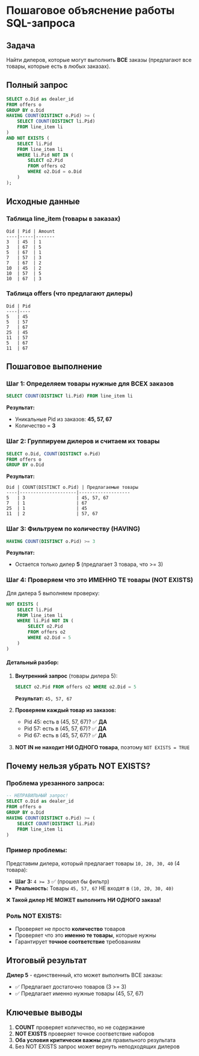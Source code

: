# Пошаговое объяснение работы SQL-запроса

## Задача
Найти дилеров, которые могут выполнить **ВСЕ** заказы (предлагают все товары, которые есть в любых заказах).

## Полный запрос
```sql
SELECT o.Did as dealer_id
FROM offers o
GROUP BY o.Did
HAVING COUNT(DISTINCT o.Pid) >= (
    SELECT COUNT(DISTINCT li.Pid)
    FROM line_item li
)
AND NOT EXISTS (
    SELECT li.Pid
    FROM line_item li
    WHERE li.Pid NOT IN (
        SELECT o2.Pid
        FROM offers o2
        WHERE o2.Did = o.Did
    )
);
```

## Исходные данные

### Таблица line_item (товары в заказах)
```
Oid | Pid | Amount
----|-----|-------
3   | 45  | 1
3   | 67  | 5
5   | 67  | 1
7   | 57  | 3
7   | 67  | 2
10  | 45  | 2
10  | 57  | 5
10  | 67  | 3
```

### Таблица offers (что предлагают дилеры)
```
Did | Pid
----|----
5   | 45
5   | 57
7   | 67
25  | 45
11  | 57
5   | 67
11  | 67
```

## Пошаговое выполнение

### Шаг 1: Определяем товары нужные для ВСЕХ заказов

```sql
SELECT COUNT(DISTINCT li.Pid) FROM line_item li
```

**Результат:**
- Уникальные Pid из заказов: **45, 57, 67**
- Количество = **3**

### Шаг 2: Группируем дилеров и считаем их товары

```sql
SELECT o.Did, COUNT(DISTINCT o.Pid)
FROM offers o
GROUP BY o.Did
```

**Результат:**
```
Did | COUNT(DISTINCT o.Pid) | Предлагаемые товары
----|---------------------|-------------------
5   | 3                   | 45, 57, 67
7   | 1                   | 67
25  | 1                   | 45
11  | 2                   | 57, 67
```

### Шаг 3: Фильтруем по количеству (HAVING)

```sql
HAVING COUNT(DISTINCT o.Pid) >= 3
```

**Результат:**
- Остается только дилер **5** (предлагает 3 товара, что >= 3)

### Шаг 4: Проверяем что это ИМЕННО ТЕ товары (NOT EXISTS)

Для дилера 5 выполняем проверку:

```sql
NOT EXISTS (
    SELECT li.Pid
    FROM line_item li
    WHERE li.Pid NOT IN (
        SELECT o2.Pid
        FROM offers o2
        WHERE o2.Did = 5
    )
)
```

#### Детальный разбор:

1. **Внутренний запрос** (товары дилера 5):
   ```sql
   SELECT o2.Pid FROM offers o2 WHERE o2.Did = 5
   ```
   **Результат:** `45, 57, 67`

2. **Проверяем каждый товар из заказов:**
   - Pid 45: есть в (45, 57, 67)? ✅ **ДА**
   - Pid 57: есть в (45, 57, 67)? ✅ **ДА**
   - Pid 67: есть в (45, 57, 67)? ✅ **ДА**

3. **NOT IN не находит НИ ОДНОГО товара**, поэтому `NOT EXISTS = TRUE`

## Почему нельзя убрать NOT EXISTS?

### Проблема урезанного запроса:
```sql
-- НЕПРАВИЛЬНЫЙ запрос!
SELECT o.Did as dealer_id
FROM offers o
GROUP BY o.Did
HAVING COUNT(DISTINCT o.Pid) >= (
    SELECT COUNT(DISTINCT li.Pid)
    FROM line_item li
)
```

### Пример проблемы:
Представим дилера, который предлагает товары `10, 20, 30, 40` (4 товара):

- **Шаг 3:** `4 >= 3` ✅ (прошел бы фильтр)
- **Реальность:** Товары `45, 57, 67` НЕ входят в `(10, 20, 30, 40)`

❌ **Такой дилер НЕ МОЖЕТ выполнить НИ ОДНОГО заказа!**

### Роль NOT EXISTS:
- Проверяет не просто **количество** товаров
- Проверяет что это **именно те товары**, которые нужны
- Гарантирует **точное соответствие** требованиям

## Итоговый результат

**Дилер 5** - единственный, кто может выполнить ВСЕ заказы:
- ✅ Предлагает достаточно товаров (3 >= 3)
- ✅ Предлагает именно нужные товары (45, 57, 67)

## Ключевые выводы

1. **COUNT** проверяет количество, но не содержание
2. **NOT EXISTS** проверяет точное соответствие наборов
3. **Оба условия критически важны** для правильного результата
4. Без NOT EXISTS запрос может вернуть неподходящих дилеров